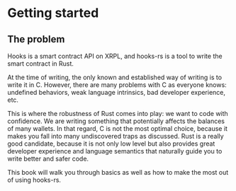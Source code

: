 # Getting started

## The problem

Hooks is a smart contract API on XRPL, and hooks-rs is a tool to write the smart contract in Rust.

At the time of writing, the only known and established way of writing is to write it in C. However, there are many problems with C as everyone knows: undefined behaviors, weak language intrinsics, bad developer experience, etc.

This is where the robustness of Rust comes into play: we want to code with confidence. We are writing something that potentially affects the balances of many wallets. In that regard, C is not the most optimal choice, because it makes you fall into many undiscovered traps as discussed. Rust is a really good candidate, because it is not only low level but also provides great developer experience and language semantics that naturally guide you to write better and safer code.

This book will walk you through basics as well as how to make the most out of using hooks-rs.
